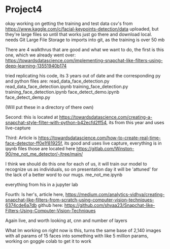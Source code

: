 # Project4

okay working on getting the training and test data csv's from https://www.kaggle.com/c/facial-keypoints-detection/data uploaded, but they're large files so until that works just go there and download local.
needs Git Large File Storage to imports into git, as the training is over 50 mb

There are 4 walkthrus that are good and what we want to do, the first is this one, which we already went over:
https://towardsdatascience.com/implementing-snapchat-like-filters-using-deep-learning-13551940b174

tried replicating his code, its 3 years out of date and the corresponding py and python files are:
read_data_face_detection.py
read_data_face_detection.ipynb
training_face_detection.py
training_face_detection.ipynb
face_detect_demo.ipynb
face_detect_demp.py


(Will put these in a directory of there own)

Second:
this is located at https://towardsdatascience.com/creating-a-snapchat-style-filter-with-python-b42ecfd2ff54, its from this year and uses live-capture

Third:
Article is https://towardsdatascience.com/how-to-create-real-time-face-detector-ff0e1f81925f, its good and uses live capture, everything is in ipynb files
those are located here https://gitlab.com/Winston-90/me_not_me_detector/-/tree/main/

I think we should do this one for each of us, it will train our model to recognize us as individuals, so on presentation day it will be 'attuned' for the lack of a better word to our mugs.
me_not_me.ipynb

everything from his in a jupyter lab 

Fourth:
Is her's, article here, https://medium.com/analytics-vidhya/creating-snapchat-like-filters-from-scratch-using-computer-vision-techniques-6374cde6a7db
github here: https://github.com/shyaa23/Snapchat-like-Filters-Using-Computer-Vision-Techniques

Again live, and worth looking at, cnn and number of layers


What Im working on right now is this, turns the same base of 2,140 images with all params of 15 faces into something with like 5 million params, working on goggle colab to get it to work





